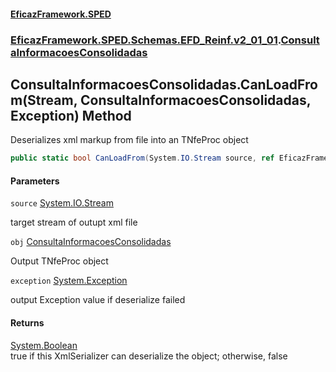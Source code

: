 #### [EficazFramework.SPED](EficazFrameworkSPED.md 'EficazFramework SPED')
### [EficazFramework.SPED.Schemas.EFD_Reinf.v2_01_01](EficazFramework.SPED.Schemas.EFD_Reinf.v2_01_01.md 'EficazFramework.SPED.Schemas.EFD_Reinf.v2_01_01').[ConsultaInformacoesConsolidadas](EficazFramework.SPED.Schemas.EFD_Reinf.v2_01_01/ConsultaInformacoesConsolidadas.md 'EficazFramework.SPED.Schemas.EFD_Reinf.v2_01_01.ConsultaInformacoesConsolidadas')

## ConsultaInformacoesConsolidadas.CanLoadFrom(Stream, ConsultaInformacoesConsolidadas, Exception) Method

Deserializes xml markup from file into an TNfeProc object

```csharp
public static bool CanLoadFrom(System.IO.Stream source, ref EficazFramework.SPED.Schemas.EFD_Reinf.v2_01_01.ConsultaInformacoesConsolidadas obj, ref System.Exception exception);
```
#### Parameters

<a name='EficazFramework.SPED.Schemas.EFD_Reinf.v2_01_01.ConsultaInformacoesConsolidadas.CanLoadFrom(System.IO.Stream,EficazFramework.SPED.Schemas.EFD_Reinf.v2_01_01.ConsultaInformacoesConsolidadas,System.Exception).source'></a>

`source` [System.IO.Stream](https://docs.microsoft.com/en-us/dotnet/api/System.IO.Stream 'System.IO.Stream')

target stream of outupt xml file

<a name='EficazFramework.SPED.Schemas.EFD_Reinf.v2_01_01.ConsultaInformacoesConsolidadas.CanLoadFrom(System.IO.Stream,EficazFramework.SPED.Schemas.EFD_Reinf.v2_01_01.ConsultaInformacoesConsolidadas,System.Exception).obj'></a>

`obj` [ConsultaInformacoesConsolidadas](EficazFramework.SPED.Schemas.EFD_Reinf.v2_01_01/ConsultaInformacoesConsolidadas.md 'EficazFramework.SPED.Schemas.EFD_Reinf.v2_01_01.ConsultaInformacoesConsolidadas')

Output TNfeProc object

<a name='EficazFramework.SPED.Schemas.EFD_Reinf.v2_01_01.ConsultaInformacoesConsolidadas.CanLoadFrom(System.IO.Stream,EficazFramework.SPED.Schemas.EFD_Reinf.v2_01_01.ConsultaInformacoesConsolidadas,System.Exception).exception'></a>

`exception` [System.Exception](https://docs.microsoft.com/en-us/dotnet/api/System.Exception 'System.Exception')

output Exception value if deserialize failed

#### Returns
[System.Boolean](https://docs.microsoft.com/en-us/dotnet/api/System.Boolean 'System.Boolean')  
true if this XmlSerializer can deserialize the object; otherwise, false